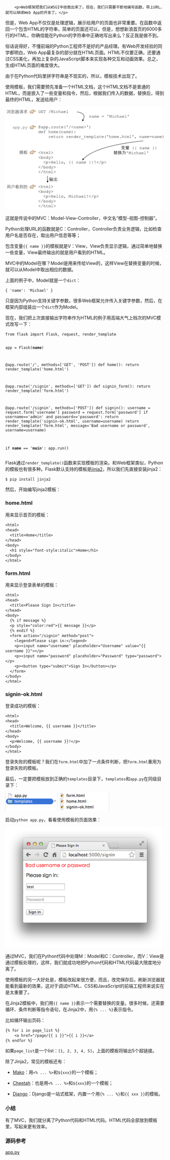 ﻿
        <p>Web框架把我们从WSGI中拯救出来了。现在，我们只需要不断地编写函数，带上URL，就可以继续Web App的开发了。</p>
<p>但是，Web App不仅仅是处理逻辑，展示给用户的页面也非常重要。在函数中返回一个包含HTML的字符串，简单的页面还可以，但是，想想新浪首页的6000多行的HTML，你确信能在Python的字符串中正确地写出来么？反正我是做不到。</p>
<p>俗话说得好，不懂前端的Python工程师不是好的产品经理。有Web开发经验的同学都明白，Web App最复杂的部分就在HTML页面。HTML不仅要正确，还要通过CSS美化，再加上复杂的JavaScript脚本来实现各种交互和动画效果。总之，生成HTML页面的难度很大。</p>
<p>由于在Python代码里拼字符串是不现实的，所以，模板技术出现了。</p>
<p>使用模板，我们需要预先准备一个HTML文档，这个HTML文档不是普通的HTML，而是嵌入了一些变量和指令，然后，根据我们传入的数据，替换后，得到最终的HTML，发送给用户：</p>
<p><img src="../files/attachments/001400339839622665127663fb840b5870864895b103c2f000.jpg" alt="mvc-seq"></p>
<p>这就是传说中的MVC：Model-View-Controller，中文名“模型-视图-控制器”。</p>
<p>Python处理URL的函数就是C：Controller，Controller负责业务逻辑，比如检查用户名是否存在，取出用户信息等等；</p>
<p>包含变量<code>{{ name }}</code>的模板就是V：View，View负责显示逻辑，通过简单地替换一些变量，View最终输出的就是用户看到的HTML。</p>
<p>MVC中的Model在哪？Model是用来传给View的，这样View在替换变量的时候，就可以从Model中取出相应的数据。</p>
<p>上面的例子中，Model就是一个<code>dict</code>：</p>
<pre><code>{ &#39;name&#39;: &#39;Michael&#39; }
</code></pre><p>只是因为Python支持关键字参数，很多Web框架允许传入关键字参数，然后，在框架内部组装出一个<code>dict</code>作为Model。</p>
<p>现在，我们把上次直接输出字符串作为HTML的例子用高端大气上档次的MVC模式改写一下：</p>
<pre><code>from flask import Flask, request, render_template

app = Flask(__name__)

@app.route(&#39;/&#39;, methods=[&#39;GET&#39;, &#39;POST&#39;])
def home():
    return render_template(&#39;home.html&#39;)

@app.route(&#39;/signin&#39;, methods=[&#39;GET&#39;])
def signin_form():
    return render_template(&#39;form.html&#39;)

@app.route(&#39;/signin&#39;, methods=[&#39;POST&#39;])
def signin():
    username = request.form[&#39;username&#39;]
    password = request.form[&#39;password&#39;]
    if username==&#39;admin&#39; and password==&#39;password&#39;:
        return render_template(&#39;signin-ok.html&#39;, username=username)
    return render_template(&#39;form.html&#39;, message=&#39;Bad username or password&#39;, username=username)

if __name__ == &#39;__main__&#39;:
    app.run()
</code></pre><p>Flask通过<code>render_template()</code>函数来实现模板的渲染。和Web框架类似，Python的模板也有很多种。Flask默认支持的模板是<a href="http://jinja.pocoo.org/">jinja2</a>，所以我们先直接安装jinja2：</p>
<pre><code>$ pip install jinja2
</code></pre><p>然后，开始编写jinja2模板：</p>
<h3 id="home-html">home.html</h3>
<p>用来显示首页的模板：</p>
<pre><code>&lt;html&gt;
&lt;head&gt;
  &lt;title&gt;Home&lt;/title&gt;
&lt;/head&gt;
&lt;body&gt;
  &lt;h1 style=&quot;font-style:italic&quot;&gt;Home&lt;/h1&gt;
&lt;/body&gt;
&lt;/html&gt;
</code></pre><h3 id="form-html">form.html</h3>
<p>用来显示登录表单的模板：</p>
<pre><code>&lt;html&gt;
&lt;head&gt;
  &lt;title&gt;Please Sign In&lt;/title&gt;
&lt;/head&gt;
&lt;body&gt;
  {% if message %}
  &lt;p style=&quot;color:red&quot;&gt;{{ message }}&lt;/p&gt;
  {% endif %}
  &lt;form action=&quot;/signin&quot; method=&quot;post&quot;&gt;
    &lt;legend&gt;Please sign in:&lt;/legend&gt;
    &lt;p&gt;&lt;input name=&quot;username&quot; placeholder=&quot;Username&quot; value=&quot;{{ username }}&quot;&gt;&lt;/p&gt;
    &lt;p&gt;&lt;input name=&quot;password&quot; placeholder=&quot;Password&quot; type=&quot;password&quot;&gt;&lt;/p&gt;
    &lt;p&gt;&lt;button type=&quot;submit&quot;&gt;Sign In&lt;/button&gt;&lt;/p&gt;
  &lt;/form&gt;
&lt;/body&gt;
&lt;/html&gt;
</code></pre><h3 id="signin-ok-html">signin-ok.html</h3>
<p>登录成功的模板：</p>
<pre><code>&lt;html&gt;
&lt;head&gt;
  &lt;title&gt;Welcome, {{ username }}&lt;/title&gt;
&lt;/head&gt;
&lt;body&gt;
  &lt;p&gt;Welcome, {{ username }}!&lt;/p&gt;
&lt;/body&gt;
&lt;/html&gt;
</code></pre><p>登录失败的模板呢？我们在<code>form.html</code>中加了一点条件判断，把<code>form.html</code>重用为登录失败的模板。</p>
<p>最后，一定要把模板放到正确的<code>templates</code>目录下，<code>templates</code>和<code>app.py</code>在同级目录下：</p>
<p><img src="../files/attachments/001400341074577704e1ff7d52246dab80eb4992d12fcd1000.jpg" alt="mvc-dir"></p>
<p>启动<code>python app.py</code>，看看使用模板的页面效果：</p>
<p><img src="../files/attachments/00140034078412854f0d48a3c3649f99358ae44f6ca7405000.jpg" alt="mvc-form"></p>
<p>通过MVC，我们在Python代码中处理M：Model和C：Controller，而V：View是通过模板处理的，这样，我们就成功地把Python代码和HTML代码最大限度地分离了。</p>
<p>使用模板的另一大好处是，模板改起来很方便，而且，改完保存后，刷新浏览器就能看到最新的效果，这对于调试HTML、CSS和JavaScript的前端工程师来说实在是太重要了。</p>
<p>在Jinja2模板中，我们用<code>{{ name }}</code>表示一个需要替换的变量。很多时候，还需要循环、条件判断等指令语句，在Jinja2中，用<code>{% ... %}</code>表示指令。</p>
<p>比如循环输出页码：</p>
<pre><code>{% for i in page_list %}
    &lt;a href=&quot;/page/{{ i }}&quot;&gt;{{ i }}&lt;/a&gt;
{% endfor %}
</code></pre><p>如果<code>page_list</code>是一个list：<code>[1, 2, 3, 4, 5]</code>，上面的模板将输出5个超链接。</p>
<p>除了Jinja2，常见的模板还有：</p>
<ul>
<li><p><a href="http://www.makotemplates.org/">Mako</a>：用<code>&lt;% ... %&gt;</code>和<code>${xxx}</code>的一个模板；</p>
</li>
<li><p><a href="http://www.cheetahtemplate.org/">Cheetah</a>：也是用<code>&lt;% ... %&gt;</code>和<code>${xxx}</code>的一个模板；</p>
</li>
<li><p><a href="https://www.djangoproject.com/">Django</a>：Django是一站式框架，内置一个用<code>{% ... %}</code>和<code>{{ xxx }}</code>的模板。</p>
</li>
</ul>
<h3 id="-">小结</h3>
<p>有了MVC，我们就分离了Python代码和HTML代码。HTML代码全部放到模板里，写起来更有效率。</p>
<h3 id="-">源码参考</h3>
<p><a href="https://github.com/michaelliao/learn-python3/blob/master/samples/web/mvc/app.py">app.py</a></p>

    